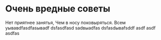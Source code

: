 # Очень вредные советы
Нет приятнее занятья,
Чем в носу поковыряться.
Всем уывавdfasdfasываdf
dsfasdfasd
sadвыаdfas
dsfasdываfsddf
asdf
asdf
asdfas
